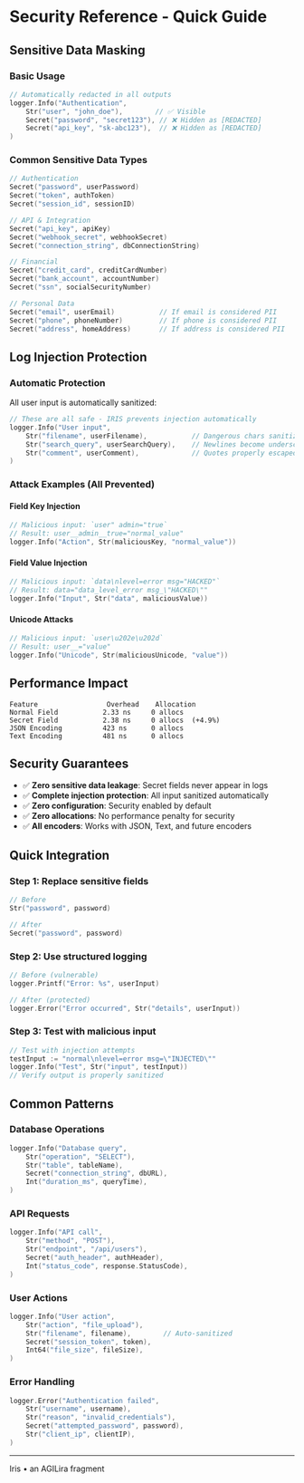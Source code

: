 # Security Reference - Quick Guide

## Sensitive Data Masking

### Basic Usage
```go
// Automatically redacted in all outputs
logger.Info("Authentication",
    Str("user", "john_doe"),        // ✅ Visible
    Secret("password", "secret123"), // ❌ Hidden as [REDACTED]
    Secret("api_key", "sk-abc123"),  // ❌ Hidden as [REDACTED]
)
```

### Common Sensitive Data Types
```go
// Authentication
Secret("password", userPassword)
Secret("token", authToken)
Secret("session_id", sessionID)

// API & Integration
Secret("api_key", apiKey)
Secret("webhook_secret", webhookSecret)
Secret("connection_string", dbConnectionString)

// Financial
Secret("credit_card", creditCardNumber)
Secret("bank_account", accountNumber)
Secret("ssn", socialSecurityNumber)

// Personal Data
Secret("email", userEmail)           // If email is considered PII
Secret("phone", phoneNumber)         // If phone is considered PII
Secret("address", homeAddress)       // If address is considered PII
```

## Log Injection Protection

### Automatic Protection
All user input is automatically sanitized:

```go
// These are all safe - IRIS prevents injection automatically
logger.Info("User input",
    Str("filename", userFilename),           // Dangerous chars sanitized
    Str("search_query", userSearchQuery),    // Newlines become underscores  
    Str("comment", userComment),             // Quotes properly escaped
)
```

### Attack Examples (All Prevented)

#### Field Key Injection
```go
// Malicious input: `user" admin="true`
// Result: user__admin__true="normal_value"
logger.Info("Action", Str(maliciousKey, "normal_value"))
```

#### Field Value Injection  
```go
// Malicious input: `data\nlevel=error msg="HACKED"`
// Result: data="data_level_error msg_\"HACKED\""
logger.Info("Input", Str("data", maliciousValue))
```

#### Unicode Attacks
```go
// Malicious input: `user\u202e\u202d`  
// Result: user__="value"
logger.Info("Unicode", Str(maliciousUnicode, "value"))
```

## Performance Impact

```
Feature                 Overhead    Allocation
Normal Field           2.33 ns     0 allocs
Secret Field           2.38 ns     0 allocs  (+4.9%)
JSON Encoding          423 ns      0 allocs
Text Encoding          481 ns      0 allocs
```

## Security Guarantees

- ✅ **Zero sensitive data leakage**: Secret fields never appear in logs
- ✅ **Complete injection protection**: All input sanitized automatically  
- ✅ **Zero configuration**: Security enabled by default
- ✅ **Zero allocations**: No performance penalty for security
- ✅ **All encoders**: Works with JSON, Text, and future encoders

## Quick Integration

### Step 1: Replace sensitive fields
```go
// Before
Str("password", password)

// After  
Secret("password", password)
```

### Step 2: Use structured logging
```go
// Before (vulnerable)
logger.Printf("Error: %s", userInput)

// After (protected)
logger.Error("Error occurred", Str("details", userInput))
```

### Step 3: Test with malicious input
```go
// Test with injection attempts
testInput := "normal\nlevel=error msg=\"INJECTED\""
logger.Info("Test", Str("input", testInput))
// Verify output is properly sanitized
```

## Common Patterns

### Database Operations
```go
logger.Info("Database query",
    Str("operation", "SELECT"),
    Str("table", tableName),
    Secret("connection_string", dbURL),
    Int("duration_ms", queryTime),
)
```

### API Requests
```go
logger.Info("API call",
    Str("method", "POST"),
    Str("endpoint", "/api/users"),
    Secret("auth_header", authHeader),
    Int("status_code", response.StatusCode),
)
```

### User Actions
```go
logger.Info("User action",
    Str("action", "file_upload"),
    Str("filename", filename),        // Auto-sanitized
    Secret("session_token", token),
    Int64("file_size", fileSize),
)
```

### Error Handling
```go
logger.Error("Authentication failed",
    Str("username", username),
    Str("reason", "invalid_credentials"),
    Secret("attempted_password", password),
    Str("client_ip", clientIP),
)
```
---

Iris • an AGILira fragment